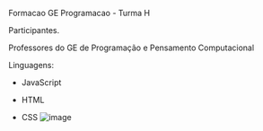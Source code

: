 Formacao GE Programacao - Turma H

Participantes.

Professores do GE de Programação e Pensamento Computacional

Linguagens:

- JavaScript

- HTML

- CSS
![image](https://user-images.githubusercontent.com/112775488/188284095-d6a1791e-45e0-47b6-9646-ccccb4feb57c.png)
